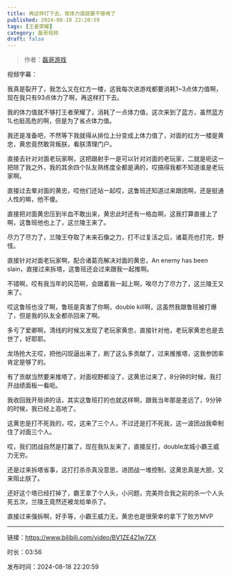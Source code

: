 ```yaml
---
title: 再这样打下去，我体力值就要不够用了
published: 2024-08-18 22:20:59
tags: [王者荣耀]
category: 磊哥视频
draft: false
---
```



> 作者：[磊哥游戏](https://space.bilibili.com/268941858?spm_id_from=333.788.upinfo.head.click)

视频字幕：

我真是裂开了，我怎么又在红方一楼，这我每次进游戏都要消耗1~3点体力值啊，现在我只有93点体力了啊，再这样打下去。

我的体力值就不够打王者荣耀了，消耗了一点体力值，这次来到了蓝方，虽然蓝方1L也挺高危的啊，但是为了省点体力值。

我还是准备吧，不然等下我就得从排位上分变成上体力值了，对面的红方一楼是黄忠，黄忠竟然敢背叛朕，看朕清理门户。

直接去针对对面老玩家啊，这把跟射手一是可以针对对面的老玩家，二就是呃这一把除了我之外，我的其余四个队友熟练度全都是满的，哎搞得我都不知道谁是老玩家啊。

直接过去晕对面的黄忠，哎他们还站一起哎，这鲁班还知道过来跟团啊，还是挺通人性的嘛，他不傻。

直接把对面黄忠压到半血不敢出来，黄忠此时还有一格血啊，这我打算直接上了啊，这鲁班他也上了，这兰陵王来了。

尽力了尽力了，兰陵王夺取了未来石像之力，打不过复活之后，诸葛亮也打完，野怪。

直接针对对面老玩家啊，配合诸葛亮解决对面的黄忠，An enemy has been slain，直接过来拆塔，这鲁班还会过来跟我一起推啊。

不错啊，哎有我当年的风范啊，会跟着我一起上啊，唉尽力了尽力了，这兰陵王又来了。

哎这鲁班也没了啊，鲁班是真害了你啊，double kill啊，这虽然我跟鲁班被打爆了，但是我的队友全都杀回来了啊。

多亏了爱卿啊，清线的时候又发现了老玩家黄忠，直接针对他，老玩家黄忠也是去世了，好耶耶。

龙场抢大王哎，把他闪现逼出来了，刷了这么多贡献了，过来推推塔，这我参团率肯定是够了的。

有了贡献当然要来推塔了，对面视野都没了，这黄忠过来了，8分钟的时候，我打开战绩面板一看呃。

我收回我开局讲的话，其实这鲁班打的也就这样啊，跟我当年那是差远了，9分钟的时候，我已经上高地了。

这黄忠是打不死我的，哎，这来了三个人，不过还是打不死我，这一波团战我牵制住了对面三个人。

哎，我们团战自然是打赢了，现在我队友来了，直接反打，double龙城小霸王威力无穷。

还是过来拆塔省事，这打打杀杀真没意思，进团战一堆控制，这黄忠真是大胆，又来阻止朕了。

还好这个塔已经打掉了，霸王拿了个人头，小问题，完美符合我之前的杀一个人头死五次，兰陵王竟然还被龙给单杀了。

直接过来强拆啊，好手等，小霸王威力无，黄忠也是很荣幸的拿下了败方MVP

---

链接：https://www.bilibili.com/video/BV1ZE421w7ZX

时长：03:56

发布时间：2024-08-18 22:20:59
